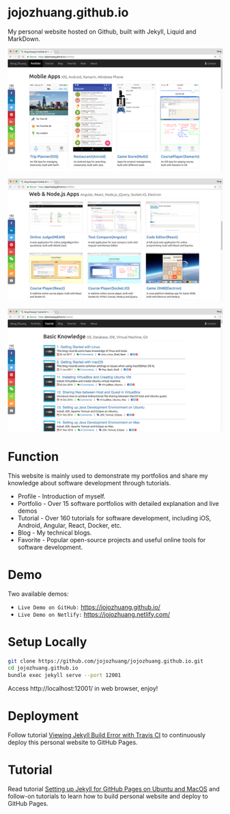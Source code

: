 # jojozhuang.github.io
My personal website hosted on Github, built with Jekyll, Liquid and MarkDown.

<kbd>![image](/public/assets/github_portfolio1.png)</kbd>

<kbd>![image](/public/assets/github_portfolio2.png)</kbd>

<kbd>![image](/public/assets/github_tutorial.png)</kbd>

# Function
This website is mainly used to demonstrate my portfolios and share my knowledge about software development through tutorials.
* Profile - Introduction of myself.
* Portfolio - Over 15 software portfolios with detailed explanation and live demos
* Tutorial - Over 160 tutorials for software development, including iOS, Android, Angular, React, Docker, etc.
* Blog - My technical blogs.
* Favorite - Popular open-source projects and useful online tools for software development.

# Demo
Two available demos:
* `Live Demo on GitHub:` <a href="https://jojozhuang.github.io/" target="\_blank">https://jojozhuang.github.io/</a>
* `Live Demo on Netlify:` <a href="https://jojozhuang.netlify.com/" target="\_blank">https://jojozhuang.netlify.com/</a>

# Setup Locally
```bash
git clone https://github.com/jojozhuang/jojozhuang.github.io.git
cd jojozhuang.github.io
bundle exec jekyll serve --port 12001
```
Access http://localhost:12001/ in web browser, enjoy!

# Deployment
Follow tutorial [Viewing Jekyll Build Error with Travis CI](https://jojozhuang.github.io/tutorial/githubpages/viewing-jekyll-build-error-with-travisci/) to continuously deploy this personal website to GitHub Pages.

# Tutorial
Read tutorial [Setting up Jekyll for GitHub Pages on Ubuntu and MacOS](https://jojozhuang.github.io/tutorial/githubpages/setting-up-jekyll-for-github-pages-on-ubuntu-and-macos/) and follow-on tutorials to learn how to build personal website and deploy to GitHub Pages.
